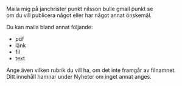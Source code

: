 Maila mig på janchrister punkt nilsson bulle gmail punkt se  
om du vill publicera något eller har något annat önskemål.

Du kan maila bland annat följande:

* pdf
* länk
* fil
* text

Ange även vilken rubrik du vill ha, om det inte framgår av filnamnet.   
Ditt innehåll hamnar under Nyheter om inget annat anges.